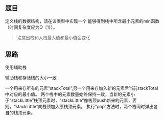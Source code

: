 ## 题目
定义栈的数据结构，请在该类型中实现一个
能够得到栈中所含最小元素的min函数（时间复杂度应为O（1））。

>注意出栈和入栈最大值和最小值会变化

## 思路
使用辅助栈

辅助栈和存储栈的大小一致

一个用来存所有的元素“stackTotal”,另一个用来存加入新的元素后当前stackTotal中对应的最小值。
两个栈中的元素数量始终保持一致，当新的元素小于“stackLittle”栈顶元素时，“stackLittle”像栈顶push新来的元素，否则，“stackLittle”向栈顶加入原栈顶元素。
执行“pop”方法时，两个栈同时弹出各自的栈顶元素。